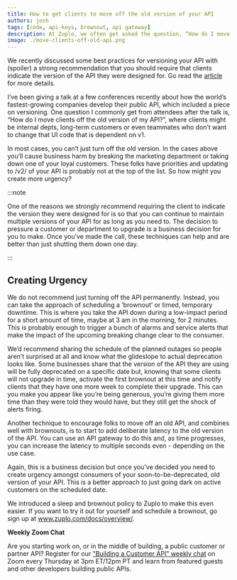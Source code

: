 ```yaml
---
title: How to get clients to move off the old version of your API
authors: josh
tags: [code, api-keys, brownout, api gateway]
description: At Zuplo, we often get asked the question, “How do I move clients off the old version of my API?”. In this post we share techniques we've seen work really well, including using an api gateway for brownouts, for facilitating that transition in a way that works well for you and your clients.
image: ./move-clients-off-old-api.png
---
```


We recently discussed some best practices for versioning your API with (spoiler) a strong recommendation that you should require that clients indicate the version of the API they were designed for. Go read the [article](https://www.zuplo.com/blog/2022/05/17/how-to-version-an-api) for more details.

I’ve been giving a talk at a few conferences recently about how the world’s fastest-growing companies develop their public API, which included a piece on versioning. One question I commonly get from attendees after the talk is, “How do I move clients off the old version of my API?”, where clients might be internal depts, long-term customers or even teammates who don’t want to change that UI code that is dependent on v1.

In most cases, you can’t just turn off the old version. In the cases above you’ll cause business harm by breaking the marketing department or taking down one of your loyal customers. These folks have priorities and updating to /v2/ of your API is probably not at the top of the list. So how might you create more urgency?

:::note

One of the reasons we strongly recommend requiring the client to indicate the version they were designed for is so that you can continue to maintain multiple versions of your API for as long as you need to. The decision to pressure a customer or department to upgrade is a business decision for you to make. Once you’ve made the call, these techniques can help and are better than just shutting them down one day.

:::

<HubSpotForm region="na1" portalId="21624128" formId="3dfab034-39b8-4728-8193-3ba8018cb1d5"/>

## Creating Urgency

We do not recommend just turning off the API permanently. Instead, you can take the approach of scheduling a ‘brownout’ or timed, temporary downtime. This is where you take the API down during a low-impact period for a short amount of time, maybe at 3 am in the morning, for 2 minutes. This is probably enough to trigger a bunch of alarms and service alerts that make the impact of the upcoming breaking change clear to the consumer.

We’d recommend sharing the schedule of the planned outages so people aren’t surprised at all and know what the glideslope to actual deprecation looks like. Some businesses share that the version of the API they are using will be fully deprecated on a specific date but, knowing that some clients will not upgrade in time, activate the first brownout at this time and notify clients that they have one more week to complete their upgrade. This can you make you appear like you’re being generous, you’re giving them more time than they were told they would have, but they still get the shock of alerts firing.

Another technique to encourage folks to move off an old API, and combines well with brownouts, is to start to add deliberate latency to the old version of the API. You can use an API gateway to do this and, as time progresses, you can increase the latency to multiple seconds even - depending on the use case.

Again, this is a business decision but once you’ve decided you need to create urgency amongst consumers of your soon-to-be-deprecated, old version of your API. This is a better approach to just going dark on active customers on the scheduled date.

We introduced a sleep and brownout policy to Zuplo to make this even easier. If you want to try it out for yourself and schedule a brownout, go sign up at www.zuplo.com/docs/overview/.

**Weekly Zoom Chat**

Are you starting work on, or in the middle of building, a public customer or partner API? Register for our ["Building a Customer API" weekly chat](https://www.zuplo.com/blog/2022/05/18/building-a-customer-api-weekly-chat-utsav-shah-vanta) on Zoom every Thursday at 3pm ET/12pm PT and learn from featured guests and other developers building public APIs.
